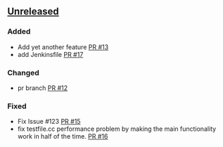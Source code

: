 ## [Unreleased]

### Added
- Add yet another feature [PR #13]
- add Jenkinsfile [PR #17]

### Changed
- pr branch [PR #12]

### Fixed
- Fix Issue #123 [PR #15]
- fix testfile.cc performance problem by making the main functionality work in half of the time. [PR #16]

[PR #12]: https://github.com/bareos/bareos/pull/12
[PR #13]: https://github.com/bareos/bareos/pull/13
[PR #15]: https://github.com/bareos/bareos/pull/15
[PR #16]: https://github.com/bareos/bareos/pull/16
[PR #17]: https://github.com/bareos/bareos/pull/17
[unreleased]: https://github.com/bareos/bareos/tree/master
